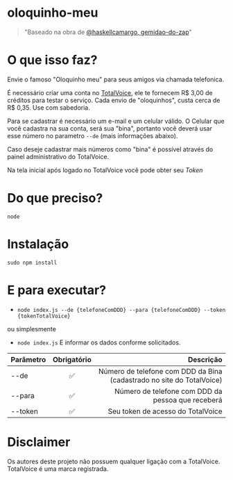 # oloquinho-meu
> "Baseado na obra de [@haskellcamargo, gemidao-do-zap](https://github.com/haskellcamargo/gemidao-do-zap)"

# O que isso faz?
Envie o famoso "Oloquinho meu" para seus amigos via chamada telefonica.

É necessário criar uma conta no [TotalVoice](https://totalvoice.com.br), ele te fornecem R$ 3,00 de créditos para testar o serviço. Cada envio de "oloquinhos", custa cerca de R$ 0,35. Use com sabedoria.

Para se cadastrar é necessário um e-mail e um celular válido. O Celular que você cadastra na sua conta, será sua "bina", portanto você deverá usar esse número no parametro `--de` (mais informações abaixo). 

Caso deseje cadastrar mais números como "bina" é possível através do painel administrativo do TotalVoice.

Na tela inicial após logado no TotalVoice você pode obter seu *Token*

# Do que preciso?
`node`

# Instalação
`sudo npm install`

# E para executar?
* `node index.js --de {telefoneComDDD} --para {telefoneComDDD} --token {tokenTotalVoice}`

ou simplesmente

* `node index.js`
E informar os dados conforme solicitados.

| Parâmetro  |  Obrigatório  | Descrição |
| :------------ |:---------------:| -----:|
| --de | ✅ | Número de telefone com DDD da Bina (cadastrado no site do TotalVoice) |
| --para | ✅ | Número de telefone com DDD da pessoa que receberá |
| --token | ✅ | Seu token de acesso do TotalVoice |

# Disclaimer
Os autores deste projeto não possuem qualquer ligação com a TotalVoice. TotalVoice é uma marca registrada.
